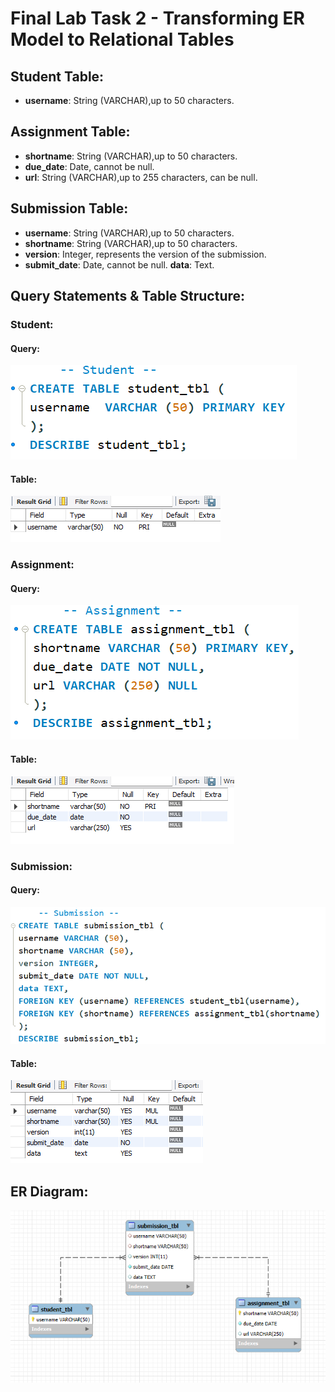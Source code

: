 
# Final Lab Task 2 - Transforming ER Model to Relational Tables

## Student Table:
- **username**: String (VARCHAR),up to 50 characters.
## Assignment Table:
- **shortname**: String (VARCHAR),up to 50 characters.
- **due_date**: Date, cannot be null.
- **url**: String (VARCHAR),up to 255 characters, can be null.
## Submission Table:
- **username**: String (VARCHAR),up to 50 characters.
- **shortname**: String (VARCHAR),up to 50 characters.
- **version**: Integer, represents the version of the submission.
- **submit_date**: Date, cannot be null.
**data**: Text.
## Query Statements & Table Structure:
### Student:
#### Query:
![screenshot](Images/Student.png)
#### Table:
![screenshot](Images/Student_tbl.png )
### Assignment:
#### Query:
![screenshot](Images/Assignment.png )
#### Table:
![screenshot](Images/Assignment_tbl.png )
### Submission:
#### Query:
![screenshot](Images/Submission.png )
#### Table:
![screenshot](Images/Submission_tbl.png  )
## ER Diagram:
![screenshot](Images/ER-DIAGRAM.png )
